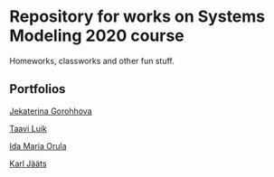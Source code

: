 # Repository for works on Systems Modeling 2020 course

Homeworks, classworks and other fun stuff.


## Portfolios

[Jekaterina Gorohhova](/Jekaterina_Gorohhova/jekaterina_portfolio.md)

[Taavi Luik](/Taavi_Luik/taavi_portfolio.md)

[Ida Maria Orula](/Ida_Maria_Orula/idamaria_portfolio.md)

[Karl Jääts](/Karl_Jaats/karl_portfolio.md)
